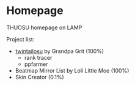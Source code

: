Homepage
========

THUOSU homepage on LAMP

Project list:

*	[twintailosu][1] by Grandpa Grit (100%)
	*	rank tracer
	*	ppfarmer
*	Beatmap Mirror List by Loli Little Moe (100%)
*	Skin Creator (0.1%)

[1]:http://twintailosu.sinaapp.com/
